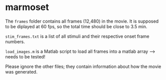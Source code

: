 # marmoset
The `frames` folder contains all frames (12,480) in the movie. It is supposed to be diplayed at 60 fps, so the total time should be close to 3.5 min.

`stim_frames.txt` is a list of all stimuli and their respective onset frame numbers.

`load_images.m` is a Matlab script to load all frames into a matlab array --> needs to be tested!

Please ignore the other files; they contain information about how the movie was generated.

 
